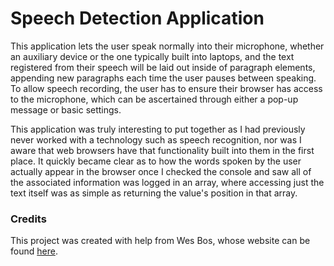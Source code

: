 # Speech Detection Application

This application lets the user speak normally into their microphone, whether an auxiliary device or the one typically built into laptops, and the text registered from their speech will be laid out inside of paragraph elements, appending new paragraphs each time the user pauses between speaking. To allow speech recording, the user has to ensure their browser has access to the microphone, which can be ascertained through either a pop-up message or basic settings.

This application was truly interesting to put together as I had previously never worked with a technology such as speech recognition, nor was I aware that web browsers have that functionality built into them in the first place. It quickly became clear as to how the words spoken by the user actually appear in the browser once I checked the console and saw all of the associated information was logged in an array, where accessing just the text itself was as simple as returning the value's position in that array.

### Credits

This project was created with help from Wes Bos, whose website can be found [here](https://wesbos.com/).